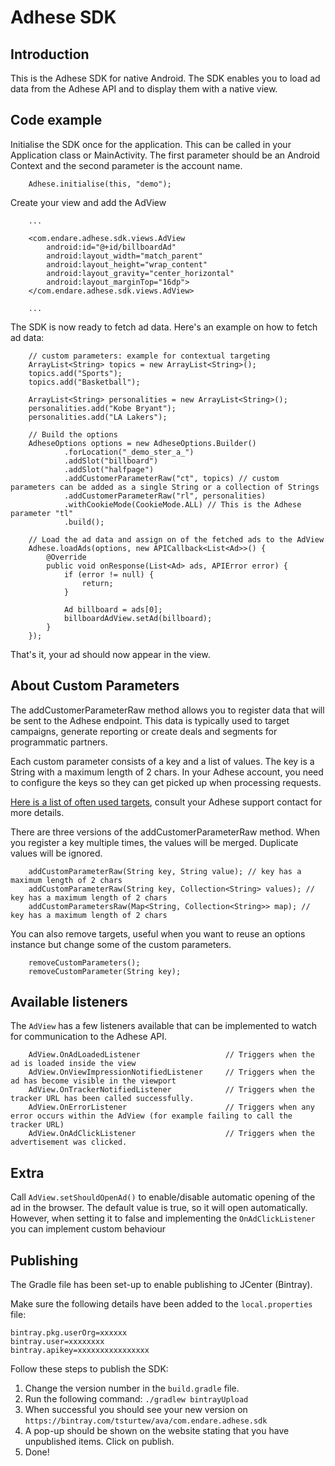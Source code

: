 # Adhese SDK
## Introduction
This is the Adhese SDK for native Android. The SDK enables you to load ad data from the Adhese API
and to display them with a native view.

## Code example
Initialise the SDK once for the application. This can be called in your Application class or MainActivity.
The first parameter should be an Android Context and the second parameter is the account name.

        Adhese.initialise(this, "demo");

Create your view and add the AdView

        ...

        <com.endare.adhese.sdk.views.AdView
            android:id="@+id/billboardAd"
            android:layout_width="match_parent"
            android:layout_height="wrap_content"
            android:layout_gravity="center_horizontal"
            android:layout_marginTop="16dp">
        </com.endare.adhese.sdk.views.AdView>

        ...

The SDK is now ready to fetch ad data. Here's an example on how to fetch ad data:
        
        // custom parameters: example for contextual targeting
        ArrayList<String> topics = new ArrayList<String>();
        topics.add("Sports");
        topics.add("Basketball");
        
        ArrayList<String> personalities = new ArrayList<String>();
        personalities.add("Kobe Bryant");
        personalities.add("LA Lakers");
        
        // Build the options
        AdheseOptions options = new AdheseOptions.Builder()
                .forLocation("_demo_ster_a_")
                .addSlot("billboard")
                .addSlot("halfpage")
                .addCustomerParameterRaw("ct", topics) // custom parameters can be added as a single String or a collection of Strings
                .addCustomerParameterRaw("rl", personalities)
                .withCookieMode(CookieMode.ALL) // This is the Adhese parameter "tl"
                .build();

        // Load the ad data and assign on of the fetched ads to the AdView    
        Adhese.loadAds(options, new APICallback<List<Ad>>() {
            @Override
            public void onResponse(List<Ad> ads, APIError error) {
                if (error != null) {
                    return;
                }

                Ad billboard = ads[0];
                billboardAdView.setAd(billboard);
            }
        });

That's it, your ad should now appear in the view.
## About Custom Parameters
The addCustomerParameterRaw method allows you to register data that will be sent to the Adhese endpoint. This data is typically used to target campaigns, generate reporting or create deals and segments for programmatic partners.

Each custom parameter consists of a key and a list of values. The key is a String with a maximum length of 2 chars. In your Adhese account, you need to configure the keys so they can get picked up when processing requests.

[Here is a list of often used targets](https://confluence.adhese.org/display/AD/Request+target+parameters), consult your Adhese support contact for more details.

There are three versions of the addCustomerParameterRaw method. When you register a key multiple times, the values will be merged. Duplicate values will be ignored.

        addCustomParameterRaw(String key, String value); // key has a maximum length of 2 chars
        addCustomParameterRaw(String key, Collection<String> values); // key has a maximum length of 2 chars
        addCustomParametersRaw(Map<String, Collection<String>> map); // key has a maximum length of 2 chars

You can also remove targets, useful when you want to reuse an options instance but change some of the custom parameters.

        removeCustomParameters();
        removeCustomParameter(String key);

## Available listeners
The `AdView` has a few listeners available that can be implemented to watch for communication to the Adhese API.

        AdView.OnAdLoadedListener                   // Triggers when the ad is loaded inside the view
        AdView.OnViewImpressionNotifiedListener     // Triggers when the ad has become visible in the viewport
        AdView.OnTrackerNotifiedListener            // Triggers when the tracker URL has been called successfully.
        AdView.OnErrorListener                      // Triggers when any error occurs within the AdView (for example failing to call the tracker URL)
        AdView.OnAdClickListener                    // Triggers when the advertisement was clicked.

## Extra

Call `AdView.setShouldOpenAd()` to enable/disable automatic opening of the ad in the browser. The default value is true, so it will open automatically.
However, when setting it to false and implementing the `OnAdClickListener` you can implement custom behaviour

## Publishing
The Gradle file has been set-up to enable publishing to JCenter (Bintray).

Make sure the following details have been added to the `local.properties` file:

    bintray.pkg.userOrg=xxxxxx
    bintray.user=xxxxxxxx
    bintray.apikey=xxxxxxxxxxxxxxxx

Follow these steps to publish the SDK:

1. Change the version number in the `build.gradle` file.
2. Run the following command: `./gradlew bintrayUpload`
3. When successful you should see your new version on `https://bintray.com/tsturtew/ava/com.endare.adhese.sdk`
4. A pop-up should be shown on the website stating that you have unpublished items. Click on publish.
5. Done!
